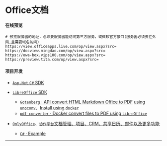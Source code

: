 # Office文档

#### 在线预览
```
# 预览服务器的地址，必须要服务器能访问第三方服务，或微软官方接口(服务器必须要在外网,且需要域名访问)
https://view.officeapps.live.com/op/view.aspx?src=
https://docview.mingdao.com/op/view.aspx?src=
https://owa-box.vips100.com/op/view.aspx?src=
https://preview.tita.com/op/view.aspx?src=
```

#### 项目开发

* [`Asp.Net` `C#` SDK](https://github.com/angenal/AspNet/tree/master/src/Office)

* [`LibreOffice` SDK](https://zh-cn.libreoffice.org/download/libreoffice/)
  * [`Gotenberg` · API convert HTML Markdown Office to PDF](https://thecodingmachine.github.io/gotenberg/#webhook.timeout) [using `unoconv`](https://github.com/dagwieers/unoconv)、[Install using `docker`](https://github.com/thecodingmachine/gotenberg)
  * [`pdf-converter` · Docker convert files to PDF using `LibreOffice`](https://github.com/ymmt2005/pdf-converter)

* [`OnlyOffice`](https://www.onlyoffice.com/zh/download-docs.aspx?from=downloadintegrationmenu#docs-developer)、[`协作平台`文档管理、项目、CRM、共享日历、邮件以及更多功能](https://www.onlyoffice.com/zh/download.aspx#groups)
  * [`C#` · Example](https://api.onlyoffice.com/docbuilder/csharpexample)

----

